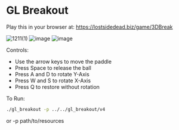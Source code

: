 # GL Breakout

Play this in your browser at: https://lostsidedead.biz/game/3DBreak

![1211(1)](https://github.com/user-attachments/assets/1b0281a5-cacb-4cb0-8277-f997db8f696e)
![image](https://github.com/user-attachments/assets/aa766888-5679-40bd-9ecb-5da8a973cd46)
![image](https://github.com/user-attachments/assets/879c883d-4797-4c4a-b672-3fd8bb315835)

Controls:

* Use the arrow keys to move the paddle
* Press Space to release the ball
* Press A and D to rotate Y-Axis
* Press W and S to rotate X-Axis
* Press Q to restore without rotation

To Run:
```bash
./gl_breakout -p ../../gl_breakout/v4
```

or -p path/to/resources
